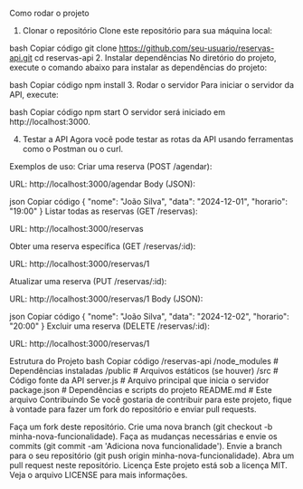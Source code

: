 Como rodar o projeto
1. Clonar o repositório
Clone este repositório para sua máquina local:

bash
Copiar código
git clone https://github.com/seu-usuario/reservas-api.git
cd reservas-api
2. Instalar dependências
No diretório do projeto, execute o comando abaixo para instalar as dependências do projeto:

bash
Copiar código
npm install
3. Rodar o servidor
Para iniciar o servidor da API, execute:

bash
Copiar código
npm start
O servidor será iniciado em http://localhost:3000.

4. Testar a API
Agora você pode testar as rotas da API usando ferramentas como o Postman ou o curl.

Exemplos de uso:
Criar uma reserva (POST /agendar):

URL: http://localhost:3000/agendar Body (JSON):

json
Copiar código
{
  "nome": "João Silva",
  "data": "2024-12-01",
  "horario": "19:00"
}
Listar todas as reservas (GET /reservas):

URL: http://localhost:3000/reservas

Obter uma reserva específica (GET /reservas/:id):

URL: http://localhost:3000/reservas/1

Atualizar uma reserva (PUT /reservas/:id):

URL: http://localhost:3000/reservas/1 Body (JSON):

json
Copiar código
{
  "nome": "João Silva",
  "data": "2024-12-02",
  "horario": "20:00"
}
Excluir uma reserva (DELETE /reservas/:id):

URL: http://localhost:3000/reservas/1

Estrutura do Projeto
bash
Copiar código
/reservas-api
  /node_modules        # Dependências instaladas
  /public              # Arquivos estáticos (se houver)
  /src                 # Código fonte da API
  server.js            # Arquivo principal que inicia o servidor
  package.json         # Dependências e scripts do projeto
  README.md            # Este arquivo
Contribuindo
Se você gostaria de contribuir para este projeto, fique à vontade para fazer um fork do repositório e enviar pull requests.

Faça um fork deste repositório.
Crie uma nova branch (git checkout -b minha-nova-funcionalidade).
Faça as mudanças necessárias e envie os commits (git commit -am 'Adiciona nova funcionalidade').
Envie a branch para o seu repositório (git push origin minha-nova-funcionalidade).
Abra um pull request neste repositório.
Licença
Este projeto está sob a licença MIT. Veja o arquivo LICENSE para mais informações.

